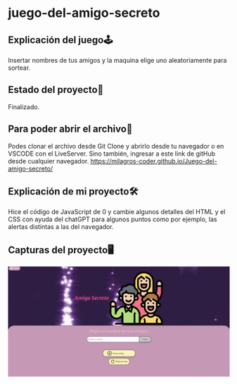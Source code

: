 # juego-del-amigo-secreto
## Explicación del juego🕹
Insertar nombres de tus amigos y la maquina elige uno aleatoriamente para sortear.

## Estado del proyecto📍
Finalizado.

## Para poder abrir el archivo📃
Podes clonar el archivo desde Git Clone y abrirlo desde tu navegador o en VSCODE con el LiveServer.
Sino también, ingresar a este link de gitHub desde cualquier navegador.
https://milagros-coder.github.io/Juego-del-amigo-secreto/

## Explicación de mi proyecto🛠
Hice el código de JavaScript de 0 y cambie algunos detalles del HTML y el CSS con ayuda del chatGPT para algunos puntos como por ejemplo, las alertas distintas a las del navegador.

## Capturas del proyecto🖥
![alt text](fotoAmigoSecreto.png) 
